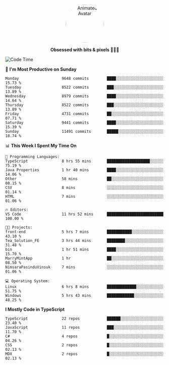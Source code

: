 
<div align="center">
  <img 
    src="https://i.postimg.cc/W1R4TF4j/d6kpuve-c97567cf-518b-4b86-a271-5c89d88d22f7.gif" 
    width="120" 
    height="120" 
    alt="Animated Avatar" 
    style="border-radius: 50%;" 
  />
  
  <strong>Obsessed with bits & pixels 🧑‍💻🎨</strong>
</div>


<!--
### 🛠️ Main Tech Stack

<div align="center">
  <img src="https://cdn.jsdelivr.net/gh/devicons/devicon/icons/javascript/javascript-original.svg" height="25" alt="JavaScript" />
  <img src="https://cdn.jsdelivr.net/gh/devicons/devicon/icons/react/react-original.svg" height="25" alt="React" />
  <img src="https://cdn.jsdelivr.net/gh/devicons/devicon/icons/cplusplus/cplusplus-original.svg" height="25" alt="C++" />
  <img src="https://cdn.jsdelivr.net/gh/devicons/devicon/icons/rust/rust-original.svg" height="25" alt="Rust" />
  <img src="https://cdn.jsdelivr.net/gh/devicons/devicon/icons/java/java-original.svg" height="25" alt="Java" />
  <img src="https://skillicons.dev/icons?i=mysql" height="25" alt="MySQL" />
  <img src="https://skillicons.dev/icons?i=pr" height="25" alt="Premiere Pro" />
</div> -->

<!--START_SECTION:waka-->
![Code Time](http://img.shields.io/badge/Code%20Time-2%2C594%20hrs%2048%20mins-blue)

📅 **I'm Most Productive on Sunday** 

```text
Monday                   9648 commits        ████░░░░░░░░░░░░░░░░░░░░░   15.73 % 
Tuesday                  8522 commits        ███░░░░░░░░░░░░░░░░░░░░░░   13.89 % 
Wednesday                8979 commits        ████░░░░░░░░░░░░░░░░░░░░░   14.64 % 
Thursday                 8522 commits        ███░░░░░░░░░░░░░░░░░░░░░░   13.89 % 
Friday                   4731 commits        ██░░░░░░░░░░░░░░░░░░░░░░░   07.71 % 
Saturday                 9441 commits        ████░░░░░░░░░░░░░░░░░░░░░   15.39 % 
Sunday                   11491 commits       █████░░░░░░░░░░░░░░░░░░░░   18.74 % 
```


📊 **This Week I Spent My Time On** 

```text
💬 Programming Languages: 
TypeScript               8 hrs 55 mins       ███████████████████░░░░░░   75.19 % 
Java Properties          1 hr 40 mins        ████░░░░░░░░░░░░░░░░░░░░░   14.06 % 
Other                    58 mins             ██░░░░░░░░░░░░░░░░░░░░░░░   08.15 % 
CSV                      8 mins              ░░░░░░░░░░░░░░░░░░░░░░░░░   01.14 % 
HTML                     7 mins              ░░░░░░░░░░░░░░░░░░░░░░░░░   01.06 % 

🔥 Editors: 
VS Code                  11 hrs 52 mins      █████████████████████████   100.00 % 

🐱‍💻 Projects: 
front-end                5 hrs 7 mins        ███████████░░░░░░░░░░░░░░   43.10 % 
Tea_Solution_FE          3 hrs 44 mins       ████████░░░░░░░░░░░░░░░░░   31.48 % 
bin                      1 hr 51 mins        ████░░░░░░░░░░░░░░░░░░░░░   15.70 % 
MarryMintApp             1 hr                ██░░░░░░░░░░░░░░░░░░░░░░░   08.50 % 
NimsaraPasinduVinsuk     7 mins              ░░░░░░░░░░░░░░░░░░░░░░░░░   01.06 % 

💻 Operating System: 
Linux                    6 hrs 8 mins        █████████████░░░░░░░░░░░░   51.75 % 
Windows                  5 hrs 43 mins       ████████████░░░░░░░░░░░░░   48.25 % 
```

**I Mostly Code in TypeScript** 

```text
TypeScript               22 repos            ██████░░░░░░░░░░░░░░░░░░░   23.40 % 
JavaScript               11 repos            ███░░░░░░░░░░░░░░░░░░░░░░   11.70 % 
C#                       4 repos             █░░░░░░░░░░░░░░░░░░░░░░░░   04.26 % 
CSS                      2 repos             █░░░░░░░░░░░░░░░░░░░░░░░░   02.13 % 
MDX                      2 repos             █░░░░░░░░░░░░░░░░░░░░░░░░   02.13 % 
```




<!--END_SECTION:waka-->
